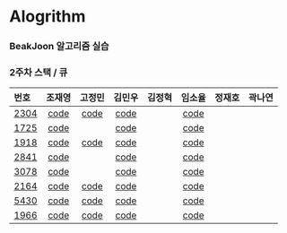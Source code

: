 

# Alogrithm



### BeakJoon 알고리즘 실습

### 2주차 스택 / 큐

|번호|조재영|고정민|김민우|김정혁|임소율|정재호|곽나연|
|:--|:---:|:---:|:---:|:---:|:---:|:---:|:---:|
|[2304](<https://www.acmicpc.net/problem/2304>)|[code](https://github.com/zojae031/Algorithm/blob/2Week/Zojae031/CodingTest/2304.cpp)|[code](https://github.com/JeongMinGo/Algorithm-1/blob/2Week/JeongMinGo/BJ2340.java)|[code](<https://github.com/KMinWoo/Algorithm-1/blob/2Week/KMinWoo/2304.cpp>)||[code](<https://github.com/syli9526/Algorithm-1/blob/2Week/syli9526/BJ2304.cpp>)|||
|[1725](<https://www.acmicpc.net/problem/1725>)|[code](https://github.com/zojae031/Algorithm/blob/2Week/Zojae031/CodingTest/1725.cpp)||[code](<https://github.com/KMinWoo/Algorithm-1/blob/2Week/KMinWoo/1725.cpp>)||[code](<https://github.com/syli9526/Algorithm-1/blob/2Week/syli9526/BJ1725.cpp>)|||
|[1918](<https://www.acmicpc.net/problem/1918>)|[code](https://github.com/zojae031/Algorithm/blob/2Week/Zojae031/CodingTest/1918.cpp)|[code](https://github.com/JeongMinGo/Algorithm-1/blob/2Week/JeongMinGo/BJ1918.java)|[code](<https://github.com/KMinWoo/Algorithm-1/blob/2Week/KMinWoo/1918.cpp>)||[code](<https://github.com/syli9526/Algorithm-1/blob/2Week/syli9526/BJ1918.cpp>)|||
|[2841](<https://www.acmicpc.net/problem/2841>)|[code](https://github.com/zojae031/Algorithm/blob/2Week/Zojae031/CodingTest/2841.cpp)||[code](<https://github.com/KMinWoo/Algorithm-1/blob/2Week/KMinWoo/2841.cpp>)||[code](<https://github.com/syli9526/Algorithm-1/blob/2Week/syli9526/BJ2841.cpp>)|||
|[3078](<https://www.acmicpc.net/problem/3078>)|[code](https://github.com/zojae031/Algorithm/blob/2Week/Zojae031/CodingTest/3078.cpp)||[code](<https://github.com/KMinWoo/Algorithm-1/blob/2Week/KMinWoo/3078.cpp>)||[code](<https://github.com/syli9526/Algorithm-1/blob/2Week/syli9526/BJ3078.cpp>)|||
|[2164](<https://www.acmicpc.net/problem/2164>)|[code](https://github.com/zojae031/Algorithm/blob/2Week/Zojae031/CodingTest/2164.cpp)|[code](https://github.com/JeongMinGo/Algorithm-1/blob/2Week/JeongMinGo/BJ2164.java)|[code](<https://github.com/KMinWoo/Algorithm-1/blob/2Week/KMinWoo/2164.cpp>)||[code](<https://github.com/syli9526/Algorithm-1/blob/2Week/syli9526/BJ2164.cpp>)|||
|[5430](<https://www.acmicpc.net/problem/5430>)|[code](https://github.com/zojae031/Algorithm/blob/2Week/Zojae031/CodingTest/5430.cpp)|[code](https://github.com/JeongMinGo/Algorithm-1/blob/2Week/JeongMinGo/BJ5430.java)|[code](<https://github.com/KMinWoo/Algorithm-1/blob/2Week/KMinWoo/5430.cpp>)||[code](<https://github.com/syli9526/Algorithm-1/blob/2Week/syli9526/BJ5430.cpp>)|||
|[1966](<https://www.acmicpc.net/problem/1966>)|[code](https://github.com/zojae031/Algorithm/blob/2Week/Zojae031/CodingTest/1966.cpp)|[code](https://github.com/JeongMinGo/Algorithm-1/blob/2Week/JeongMinGo/BJ1966.java)|[code](<https://github.com/KMinWoo/Algorithm-1/blob/2Week/KMinWoo/1966.cpp>)||[code](<https://github.com/syli9526/Algorithm-1/blob/2Week/syli9526/BJ1966.cpp>)|||
